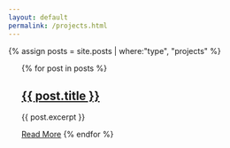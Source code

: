 ```yaml
---
layout: default
permalink: /projects.html
---
```

{% assign posts = site.posts | where:"type", "projects" %}

<ul>
  {% for post in posts %}
   <article class = "post">
   	<h1><a href="{{ post.url }}">{{ post.title }}</a></h1>
   	<div class="entry">
   		<p>{{ post.excerpt }}</p>
   	</div>
   </article>

<a href="{{ post.url }}" class="read-more">Read More</a>
  {% endfor %}
</ul>